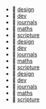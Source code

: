 * 📂 [design](design)
* 📂 [dev](dev)
* 📂 [journals](journals)
* 📂 [maths](maths)
* 📂 [scripture](scripture)
* 📂 [design](design)
* 📂 [dev](dev)
* 📂 [journals](journals)
* 📂 [maths](maths)
* 📂 [scripture](scripture)
* 📂 [design](design)
* 📂 [dev](dev)
* 📂 [journals](journals)
* 📂 [maths](maths)
* 📂 [scripture](scripture)
